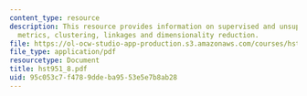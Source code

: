 ```yaml
---
content_type: resource
description: This resource provides information on supervised and unsupervised models,
  metrics, clustering, linkages and dimensionality reduction.
file: https://ol-ocw-studio-app-production.s3.amazonaws.com/courses/hst-951j-medical-decision-support-fall-2005/95c053c7f4789ddeba9553e5e7b8ab28_hst951_8.pdf
file_type: application/pdf
resourcetype: Document
title: hst951_8.pdf
uid: 95c053c7-f478-9dde-ba95-53e5e7b8ab28
---
```


